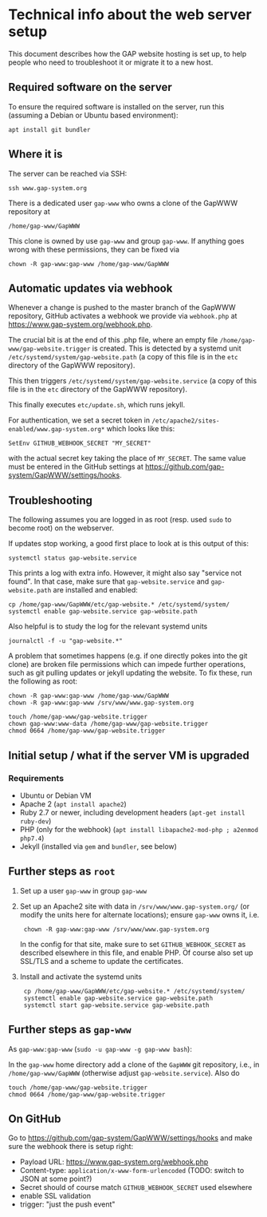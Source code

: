 # Technical info about the web server setup

This document describes how the GAP website hosting is set up, to help
people who need to troubleshoot it or migrate it to a new host.

## Required software on the server

To ensure the required software is installed on the server, run this
(assuming a Debian or Ubuntu based environment):

    apt install git bundler


## Where it is

The server can be reached via SSH:

    ssh www.gap-system.org

There is a dedicated user `gap-www` who owns a clone of the GapWWW
repository at

    /home/gap-www/GapWWW

This clone is owned by use `gap-www` and group `gap-www`. If anything goes
wrong with these permissions, they can be fixed via

    chown -R gap-www:gap-www /home/gap-www/GapWWW

## Automatic updates via webhook

Whenever a change is pushed to the master branch of the GapWWW
repository, GitHub activates a webhook we provide via `webhook.php` at
<https://www.gap-system.org/webhook.php>.

The crucial bit is at the end of this .php file, where an empty file
`/home/gap-www/gap-website.trigger` is created. This is detected by a
systemd unit `/etc/systemd/system/gap-website.path` (a copy of this file is
in the `etc` directory of the GapWWW repository).

This then triggers `/etc/systemd/system/gap-website.service`
(a copy of this file is in the `etc` directory of the GapWWW repository).

This finally executes `etc/update.sh`, which runs jekyll.


For authentication, we set a secret token in `/etc/apache2/sites-enabled/www.gap-system.org*`
which looks like this:

    SetEnv GITHUB_WEBHOOK_SECRET "MY_SECRET"

with the actual secret key taking the place of `MY_SECRET`. The same value
must be entered in the GitHub settings at
<https://github.com/gap-system/GapWWW/settings/hooks>.


## Troubleshooting

The following assumes you are logged in as root (resp. used `sudo` to become root)
on the webserver.

If updates stop working, a good first place to look at is this output of this:

    systemctl status gap-website.service

This prints a log with extra info. However, it might also say "service not
found". In that case, make sure that `gap-website.service` and
`gap-website.path` are installed and enabled:

    cp /home/gap-www/GapWWW/etc/gap-website.* /etc/systemd/system/
    systemctl enable gap-website.service gap-website.path

Also helpful is to study the log for the relevant systemd units

    journalctl -f -u "gap-website.*"

A problem that sometimes happens (e.g. if one directly pokes into the git
clone) are broken file permissions which can impede further operations, such
as git pulling updates or jekyll updating the website. To fix these, run the
following as root:

    chown -R gap-www:gap-www /home/gap-www/GapWWW
    chown -R gap-www:gap-www /srv/www/www.gap-system.org

    touch /home/gap-www/gap-website.trigger
    chown gap-www:www-data /home/gap-www/gap-website.trigger
    chmod 0664 /home/gap-www/gap-website.trigger


## Initial setup / what if the server VM is upgraded

### Requirements

- Ubuntu or Debian VM
- Apache 2 (`apt install apache2`)
- Ruby 2.7 or newer, including development headers (`apt-get install ruby-dev`)
- PHP (only for the webhook) (`apt install libapache2-mod-php ; a2enmod php7.4`)
- Jekyll (installed via `gem` and `bundler`, see below)


## Further steps as `root`

1. Set up a user `gap-www` in group `gap-www`

2. Set up an Apache2 site with data in `/srv/www/www.gap-system.org/` (or modify the units
   here for alternate locations); ensure `gap-www` owns it, i.e.

        chown -R gap-www:gap-www /srv/www/www.gap-system.org

   In the config for that site, make sure to set `GITHUB_WEBHOOK_SECRET` as described
   elsewhere in this file, and enable PHP.
   Of course also set up SSL/TLS and a scheme to update the certificates.

4. Install and activate the systemd units

        cp /home/gap-www/GapWWW/etc/gap-website.* /etc/systemd/system/
        systemctl enable gap-website.service gap-website.path
        systemctl start gap-website.service gap-website.path


## Further steps as `gap-www`

As `gap-www:gap-www`  (`sudo -u gap-www -g gap-www bash`):

In the `gap-www` home directory add a clone of the `GapWWW` git repository, i.e.,
in `/home/gap-www/GapWWW` (otherwise adjust `gap-website.service`). Also do

    touch /home/gap-www/gap-website.trigger
    chmod 0664 /home/gap-www/gap-website.trigger


## On GitHub

Go to <https://github.com/gap-system/GapWWW/settings/hooks> and
make sure the webhook there is setup right:

 - Payload URL: <https://www.gap-system.org/webhook.php>
 - Content-type: `application/x-www-form-urlencoded` (TODO: switch to JSON at some point?)
 - Secret should of course match `GITHUB_WEBHOOK_SECRET` used elsewhere
 - enable SSL validation
 - trigger: "just the push event"
